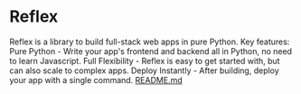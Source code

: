 # Reflex
Reflex is a library to build full-stack web apps in pure Python.  Key features:  Pure Python - Write your app's frontend and backend all in Python, no need to learn Javascript. Full Flexibility - Reflex is easy to get started with, but can also scale to complex apps. Deploy Instantly - After building, deploy your app with a single command. 
[README.md](https://github.com/user-attachments/files/21235368/README.md)
